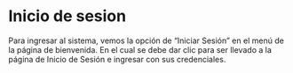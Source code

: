 # Inicio de sesion

Para ingresar al sistema, vemos la opción de “Iniciar Sesión” en el menú de la página de bienvenida. En el cual se debe dar clic para ser llevado a la página de Inicio de Sesión e ingresar con sus credenciales.
